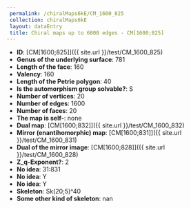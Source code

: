 ```yaml
--- 
 permalink: /chiralMaps6kE/CM_1600_825 
 collection: chiralMaps6kE
 layout: dataEntry
 title: Chiral maps up to 6000 edges - CM[1600;825]
---
```


- **ID**: [CM[1600;825]]({{ site.url }}/test/CM_1600_825)
- **Genus of the underlying surface**: 781
- **Length of the face**: 160
- **Valency**: 160
- **Length of the Petrie polygon**: 40
- **Is the automorphism group solvable?**: S
- **Number of vertices**: 20
- **Number of edges**: 1600
- **Number of faces**: 20
- **The map is self-**: none
- **Dual map**: [CM[1600;832]]({{ site.url }}/test/CM_1600_832)
- **Mirror (enantihomorphic) map**: [CM[1600;831]]({{ site.url }}/test/CM_1600_831)
- **Dual of the mirror image**: [CM[1600;828]]({{ site.url }}/test/CM_1600_828)
- **Z_q-Exponent?**: 2
- **No idea**:  31:831
- **No idea**: Y
- **No idea**: Y
- **Skeleton**: Sk(20;5)^40
- **Some other kind of skeleton**: nan
